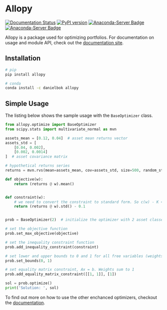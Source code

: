 Allopy
======

[![Documentation Status](https://readthedocs.org/projects/allopy/badge/?version=latest)](https://allopy.readthedocs.io/en/latest/?badge=latest)
[![PyPI version](https://badge.fury.io/py/allopy.svg)](https://badge.fury.io/py/allopy)
[![Anaconda-Server Badge](https://anaconda.org/danielbok/allopy/badges/version.svg)](https://anaconda.org/danielbok/allopy)
[![Anaconda-Server Badge](https://anaconda.org/danielbok/allopy/badges/latest_release_date.svg)](https://anaconda.org/danielbok/allopy)

Allopy is a package used for optimizing portfolios. For documentation on usage and module API, check out the [documentation site](https://allopy.readthedocs.io).

Installation
------------

```bash
# pip
pip install allopy

# conda
conda install -c danielbok allopy
``` 

Simple Usage
------------

The listing below shows the sample usage with the `BaseOptimizer` class.

```python
from allopy.optimize import BaseOptimizer
from scipy.stats import multivariate_normal as mvn

assets_mean = [0.12, 0.04]  # asset mean returns vector
assets_std = [
    [0.04, 0.002], 
    [0.002, 0.0014]
]  # asset covariance matrix

# hypothetical returns series
returns = mvn.rvs(mean=assets_mean, cov=assets_std, size=500, random_state=88)

def objective(w):
    return (returns @ w).mean()


def constraint(w):
    # we need to convert the constraint to standard form. So c(w) - K <= 0
    return (returns @ w).std() - 0.1


prob = BaseOptimizer(2)  # initialize the optimizer with 2 asset classes

# set the objective function
prob.set_max_objective(objective) 

# set the inequality constraint function
prob.add_inequality_constraint(constraint)

# set lower and upper bounds to 0 and 1 for all free variables (weights)
prob.set_bounds(0, 1)

# set equality matrix constraint, Ax = b. Weights sum to 1
prob.add_equality_matrix_constraint([[1, 1]], [1])

sol = prob.optimize()
print('Solution: ', sol)
```

To find out more on how to use the other enchanced optimizers, checkout the [documentation](https://allopy.readthedocs.io).
